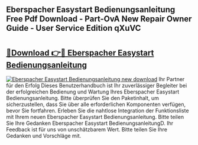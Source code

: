 ## Eberspacher Easystart Bedienungsanleitung Free Pdf Download - Part-OvA New Repair Owner Guide - User Service Edition qXuVC

# <h2><a href="http://df5gpb1.blite.top/?on=Eberspacher+Easystart+Bedienungsanleitung">🔗Download 👉🔴 Eberspacher Easystart Bedienungsanleitung</a></h2>

[![Eberspacher Easystart Bedienungsanleitung new download](https://i.imgur.com/lujVjoI.png)](http://df5gpb1.blite.top/?on=Eberspacher+Easystart+Bedienungsanleitung)
Ihr Partner für den Erfolg Dieses Benutzerhandbuch ist Ihr zuverlässiger Begleiter bei der erfolgreichen Bedienung und Wartung Ihres Eberspacher Easystart Bedienungsanleitung. Bitte überprüfen Sie den Paketinhalt, um sicherzustellen, dass Sie über alle erforderlichen Komponenten verfügen, bevor Sie fortfahren. Erleben Sie die nahtlose Integration der Funktionsliste mit Ihrem neuen Eberspacher Easystart Bedienungsanleitung. Bitte teilen Sie Ihre Gedanken Eberspacher Easystart BedienungsanleitungD. Ihr Feedback ist für uns von unschätzbarem Wert. Bitte teilen Sie Ihre Gedanken und Vorschläge mit.
